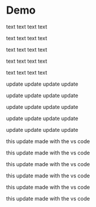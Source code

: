 # Demo

text text text text

text text text text

text text text text

text text text text

text text text text

update update update update

update update update update

update update update update

update update update update

update update update update

this update made with the vs code

this update made with the vs code

this update made with the vs code

this update made with the vs code

this update made with the vs code

this update made with the vs code
